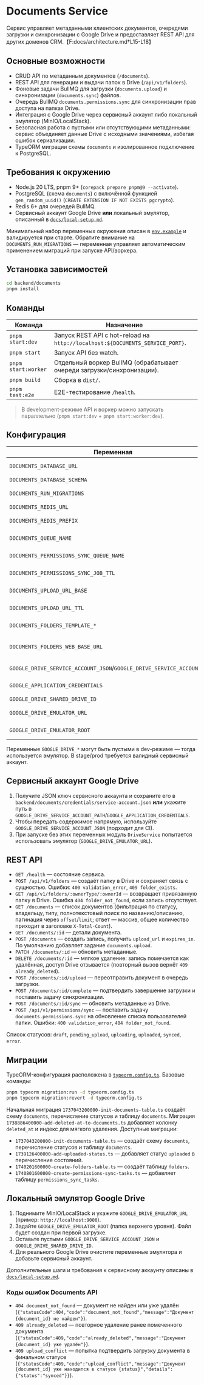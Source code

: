 # Documents Service

Сервис управляет метаданными клиентских документов, очередями загрузки и синхронизации с Google Drive и предоставляет REST API
для других доменов CRM.【F:docs/architecture.md†L15-L18】

## Основные возможности
- CRUD API по метаданным документов (`/documents`).
- REST API для генерации и выдачи папок в Drive (`/api/v1/folders`).
- Фоновые задачи BullMQ для загрузки (`documents.upload`) и синхронизации (`documents.sync`) файлов.
- Очередь BullMQ `documents.permissions.sync` для синхронизации прав доступа на папках Drive.
- Интеграция с Google Drive через сервисный аккаунт либо локальный эмулятор (MinIO/LocalStack).
- Безопасная работа с пустыми или отсутствующими метаданными: сервис объединяет данные Drive с исходными значениями, избегая ошибок
  сериализации.
- TypeORM миграции схемы `documents` и изолированное подключение к PostgreSQL.

## Требования к окружению
- Node.js 20 LTS, pnpm 9+ (`corepack prepare pnpm@9 --activate`).
- PostgreSQL (схема `documents`) с включённой функцией `gen_random_uuid()` (`CREATE EXTENSION IF NOT EXISTS pgcrypto`).
- Redis 6+ для очередей BullMQ.
- Сервисный аккаунт Google Drive **или** локальный эмулятор, описанный в [`docs/local-setup.md`](../../docs/local-setup.md#интеграции).

Минимальный набор переменных окружения описан в [`env.example`](../../env.example) и валидируется при старте. Обратите внимание на
`DOCUMENTS_RUN_MIGRATIONS` — переменная управляет автоматическим применением миграций при запуске API/воркера.

## Установка зависимостей
```bash
cd backend/documents
pnpm install
```

## Команды
| Команда | Назначение |
| --- | --- |
| `pnpm start:dev` | Запуск REST API с hot-reload на `http://localhost:${DOCUMENTS_SERVICE_PORT}`. |
| `pnpm start` | Запуск API без watch. |
| `pnpm start:worker` | Отдельный воркер BullMQ (обрабатывает очереди загрузки/синхронизации). |
| `pnpm build` | Сборка в `dist/`. |
| `pnpm test:e2e` | E2E-тестирование `/health`. |

> В development-режиме API и воркер можно запускать параллельно (`pnpm start:dev` + `pnpm start:worker:dev`).

## Конфигурация
| Переменная | Назначение |
| --- | --- |
| `DOCUMENTS_DATABASE_URL` | Подключение к PostgreSQL со схемой `documents`. |
| `DOCUMENTS_DATABASE_SCHEMA` | Имя схемы (по умолчанию `documents`). |
| `DOCUMENTS_RUN_MIGRATIONS` | Автоматически применять миграции при старте (false по умолчанию). |
| `DOCUMENTS_REDIS_URL` | Redis для BullMQ. |
| `DOCUMENTS_REDIS_PREFIX` | Префикс ключей Redis (по умолчанию `documents`). |
| `DOCUMENTS_QUEUE_NAME` | Имя очереди BullMQ (по умолчанию `documents:tasks`). |
| `DOCUMENTS_PERMISSIONS_SYNC_QUEUE_NAME` | Имя очереди синхронизации прав (по умолчанию `documents.permissions.sync`). |
| `DOCUMENTS_PERMISSIONS_SYNC_JOB_TTL` | TTL задач синхронизации прав в очереди (секунды, по умолчанию 300). |
| `DOCUMENTS_UPLOAD_URL_BASE` | Базовый URL объектного хранилища для формирования подписанной ссылки. |
| `DOCUMENTS_UPLOAD_URL_TTL` | Время жизни подписанной ссылки на загрузку (секунды, по умолчанию 900). |
| `DOCUMENTS_FOLDERS_TEMPLATE_*` | Шаблоны названий папок по типам (`{title}`, `{ownerId}`, `{ownerType}`). |
| `DOCUMENTS_FOLDERS_WEB_BASE_URL` | Базовый URL для формирования ссылок на папки (по умолчанию `https://drive.google.com/drive/folders/`). |
| `GOOGLE_DRIVE_SERVICE_ACCOUNT_JSON`/`GOOGLE_DRIVE_SERVICE_ACCOUNT_PATH` | JSON сервисного аккаунта или путь к файлу. |
| `GOOGLE_APPLICATION_CREDENTIALS` | Альтернативный путь до JSON ключа (совместимо с SDK Google). |
| `GOOGLE_DRIVE_SHARED_DRIVE_ID` | ID Shared Drive для реальной интеграции. |
| `GOOGLE_DRIVE_EMULATOR_URL` | URL локального эмулятора (MinIO/LocalStack). |
| `GOOGLE_DRIVE_EMULATOR_ROOT` | Корневая папка/идентификатор каталога эмулятора. |

Переменные `GOOGLE_DRIVE_*` могут быть пустыми в dev-режиме — тогда используется эмулятор. В stage/prod требуется валидный
сервисный аккаунт.

## Сервисный аккаунт Google Drive
1. Получите JSON ключ сервисного аккаунта и сохраните его в `backend/documents/credentials/service-account.json` **или** укажите
   путь в `GOOGLE_DRIVE_SERVICE_ACCOUNT_PATH`/`GOOGLE_APPLICATION_CREDENTIALS`.
2. Чтобы передать содержимое напрямую, используйте `GOOGLE_DRIVE_SERVICE_ACCOUNT_JSON` (подходит для CI).
3. При запуске без этих переменных модуль `DriveService` попытается использовать эмулятор (`GOOGLE_DRIVE_EMULATOR_URL`).

## REST API
- `GET /health` — состояние сервиса.
- `POST /api/v1/folders` — создаёт папку в Drive и сохраняет связь с сущностью. Ошибки: `400 validation_error`, `409 folder_exists`.
- `GET /api/v1/folders/:ownerType/:ownerId` — возвращает привязанную папку в Drive. Ошибка `404 folder_not_found`, если запись отсутствует.
- `GET /documents` — список документов (фильтрация по статусу, владельцу, типу, полнотекстовый поиск по названию/описанию, пагинация через `offset`/`limit`; ответ — массив, общее количество приходит в заголовке `X-Total-Count`).
- `GET /documents/:id` — детали документа.
- `POST /documents` — создать запись, получить `upload_url` и `expires_in`. По умолчанию добавляет задание `documents.upload`.
- `PATCH /documents/:id` — обновить метаданные.
- `DELETE /documents/:id` — мягкое удаление: запись помечается как удалённая, доступ Drive отзывается (повторный вызов вернёт `409 already_deleted`).
- `POST /documents/:id/upload` — переотправить документ в очередь загрузки.
- `POST /documents/:id/complete` — подтвердить завершение загрузки и поставить задачу синхронизации.
- `POST /documents/:id/sync` — обновить метаданные из Drive.
- `POST /api/v1/permissions/sync` — поставить задачу `documents.permissions.sync` на обновление списка пользователей папки. Ошибки: `400 validation_error`, `404 folder_not_found`.

Список статусов: `draft`, `pending_upload`, `uploading`, `uploaded`, `synced`, `error`.

## Миграции
TypeORM-конфигурация расположена в [`typeorm.config.ts`](./typeorm.config.ts). Базовые команды:
```bash
pnpm typeorm migration:run -d typeorm.config.ts
pnpm typeorm migration:revert -d typeorm.config.ts
```

Начальная миграция `1737043200000-init-documents-table.ts` создаёт схему `documents`, перечисление статусов и таблицу `documents`.
Миграция `1738886400000-add-deleted-at-to-documents.ts` добавляет колонку `deleted_at` и индекс для мягкого удаления.
Доступные миграции:
- `1737043200000-init-documents-table.ts` — создаёт схему `documents`, перечисление статусов и таблицу `documents`.
- `1739126400000-add-uploaded-status.ts` — добавляет статус `uploaded` в перечисление состояний.
- `1740201600000-create-folders-table.ts` — создаёт таблицу `folders`.
- `1740801600000-create-permissions-sync-tasks.ts` — добавляет таблицу `permissions_sync_tasks`.

## Локальный эмулятор Google Drive
1. Поднимите MinIO/LocalStack и укажите `GOOGLE_DRIVE_EMULATOR_URL` (пример: `http://localhost:9000`).
2. Задайте `GOOGLE_DRIVE_EMULATOR_ROOT` (папка верхнего уровня). Файл будет создан при первой загрузке.
3. Оставьте пустыми `GOOGLE_DRIVE_SERVICE_ACCOUNT_JSON` и `GOOGLE_DRIVE_SHARED_DRIVE_ID`.
4. Для реального Google Drive очистите переменные эмулятора и добавьте сервисный аккаунт.

Дополнительные шаги и требования к сервисному аккаунту описаны в [`docs/local-setup.md`](../../docs/local-setup.md#google-drive-сервисный-аккаунт).
### Коды ошибок Documents API

- `404 document_not_found` — документ не найден или уже удалён (`{"statusCode":404,"code":"document_not_found","message":"Документ {document_id} не найден"}`).
- `409 already_deleted` — повторное удаление ранее помеченного документа (`{"statusCode":409,"code":"already_deleted","message":"Документ {document_id} уже удалён"}`).
- `409 upload_conflict` — попытка подтвердить загрузку документа в финальном статусе (`{"statusCode":409,"code":"upload_conflict","message":"Документ {document_id} уже находится в статусе {status}","details":{"status":"synced"}}`).

